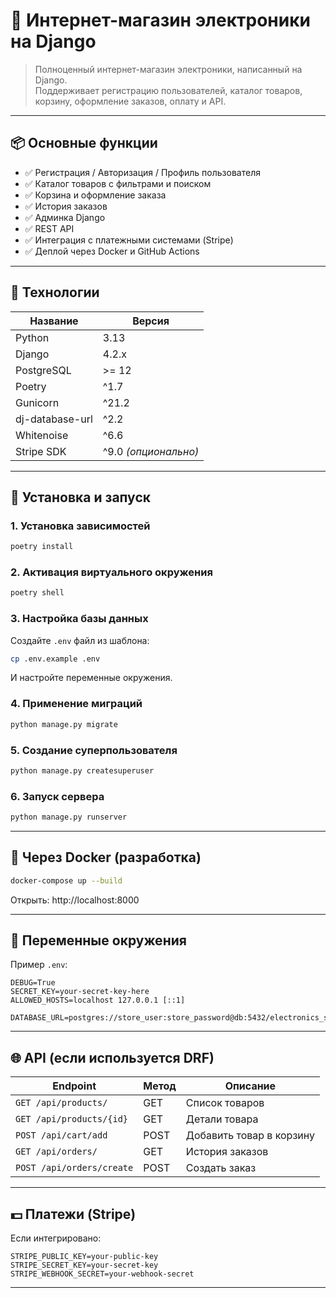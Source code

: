 # 🛒 Интернет-магазин электроники на Django

> Полноценный интернет-магазин электроники, написанный на Django.  
Поддерживает регистрацию пользователей, каталог товаров, корзину, оформление заказов, оплату и API.

---

## 📦 Основные функции

- ✅ Регистрация / Авторизация / Профиль пользователя  
- ✅ Каталог товаров с фильтрами и поиском  
- ✅ Корзина и оформление заказа  
- ✅ История заказов  
- ✅ Админка Django  
- ✅ REST API
- ✅ Интеграция с платежными системами (Stripe)  
- ✅ Деплой через Docker и GitHub Actions  

---

## 🧰 Технологии

| Название        | Версия             |
|----------------|--------------------|
| Python         | 3.13               |
| Django         | 4.2.x              |
| PostgreSQL     | >= 12              |
| Poetry         | ^1.7               |
| Gunicorn       | ^21.2              |
| dj-database-url| ^2.2               |
| Whitenoise     | ^6.6               |
| Stripe SDK     | ^9.0 *(опционально)* |

---

## 🚀 Установка и запуск

### 1. Установка зависимостей

```bash
poetry install
```

### 2. Активация виртуального окружения

```bash
poetry shell
```

### 3. Настройка базы данных

Создайте `.env` файл из шаблона:

```bash
cp .env.example .env
```

И настройте переменные окружения.

### 4. Применение миграций

```bash
python manage.py migrate
```

### 5. Создание суперпользователя

```bash
python manage.py createsuperuser
```

### 6. Запуск сервера

```bash
python manage.py runserver
```

---

## 🐳 Через Docker (разработка)

```bash
docker-compose up --build
```

Открыть: http://localhost:8000

---

## 🔐 Переменные окружения

Пример `.env`:

```env
DEBUG=True
SECRET_KEY=your-secret-key-here
ALLOWED_HOSTS=localhost 127.0.0.1 [::1]

DATABASE_URL=postgres://store_user:store_password@db:5432/electronics_store
```

---

## 🌐 API (если используется DRF)

| Endpoint                  | Метод   | Описание                      |
|--------------------------|---------|-------------------------------|
| `GET /api/products/`     | GET     | Список товаров                |
| `GET /api/products/{id}` | GET     | Детали товара                 |
| `POST /api/cart/add`     | POST    | Добавить товар в корзину      |
| `GET /api/orders/`       | GET     | История заказов               |
| `POST /api/orders/create`| POST    | Создать заказ                 |

---

## 💵 Платежи (Stripe)

Если интегрировано:

```env
STRIPE_PUBLIC_KEY=your-public-key
STRIPE_SECRET_KEY=your-secret-key
STRIPE_WEBHOOK_SECRET=your-webhook-secret
```

---



